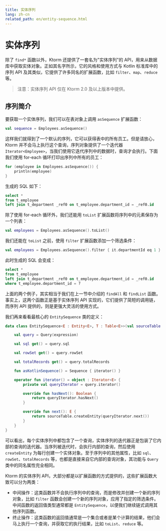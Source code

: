 ```yaml
---
title: 实体序列
lang: zh-cn
related_path: en/entity-sequence.html
---
```


# 实体序列

除了 `find*` 函数以外，Ktorm 还提供了一套名为"实体序列"的 API，用来从数据库中获取实体对象。正如其名字所示，它的风格和使用方式与 Kotlin 标准库中的序列 API 及其类似，它提供了许多同名的扩展函数，比如 `filter`、`map`、`reduce` 等。

> 注意：实体序列 API 仅在 Ktorm 2.0 及以上版本中提供。

## 序列简介

要获取一个实体序列，我们可以在表对象上调用 `asSequence` 扩展函数：

````kotlin
val sequence = Employees.asSequence()
````

这样我们就得到了一个默认的序列，它可以获得表中的所有员工。但是请放心，Ktorm 并不会马上执行这个查询，序列对象提供了一个迭代器 `Iterator<Employee>`，当我们使用它迭代序列中的数据时，查询才会执行。下面我们使用 for-each 循环打印出序列中所有的员工：

````kotlin
for (employee in Employees.asSequence()) {
    println(employee)
}
````

生成的 SQL 如下：

````sql
select * 
from t_employee 
left join t_department _ref0 on t_employee.department_id = _ref0.id 
````

除了使用 for-each 循环外，我们还能用 `toList` 扩展函数将序列中的元素保存为一个列表：

````kotlin
val employees = Employees.asSequence().toList()
````

我们还能在 `toList` 之前，使用 `filter` 扩展函数添加一个筛选条件：

```kotlin
val employees = Employees.asSequence().filter { it.departmentId eq 1 }.toList()
```

此时生成的 SQL 会变成：

````sql
select * 
from t_employee 
left join t_department _ref0 on t_employee.department_id = _ref0.id 
where t_employee.department_id = ? 
````

上面的两个例子，其实相当于我们在上一节中介绍的 `findAll` 和 `findList` 函数。事实上，这两个函数正是基于实体序列 API 实现的，它们提供了简短的调用链，而序列 API 提供的，则是更强大灵活的使用方式。

我们再来看看最核心的 `EntitySequence` 类的定义：

```kotlin
data class EntitySequence<E : Entity<E>, T : Table<E>>(val sourceTable: T, val expression: SelectExpression) {

    val query = Query(expression)

    val sql get() = query.sql

    val rowSet get() = query.rowSet

    val totalRecords get() = query.totalRecords

    fun asKotlinSequence() = Sequence { iterator() }

    operator fun iterator() = object : Iterator<E> {
        private val queryIterator = query.iterator()

        override fun hasNext(): Boolean {
            return queryIterator.hasNext()
        }

        override fun next(): E {
            return sourceTable.createEntity(queryIterator.next())
        }
    }
}
```

可以看出，每个实体序列中都包含了一个查询，实体序列的迭代器正是包装了它内部的查询的迭代器。当序列被迭代时，会执行内部的查询，然后使用 `createEntity` 为每行创建一个实体对象。至于序列中的其他属性，比如 `sql`、`rowSet`、`totalRecords` 等，也都是直接来自它内部的查询对象，其功能与 `Query` 类中的同名属性完全相同。

Ktorm 的实体序列 API，大部分都是以扩展函数的方式提供的，这些扩展函数大致可以分为两类：

- 中间操作：这类函数并不会执行序列中的查询，而是修改并创建一个新的序列对象，比如 `filter` 函数会创建一个新的序列对象，应用了指定的筛选条件。中间函数的返回值类型通常都是 `EntitySequence`，以便我们继续链式调用其他序列函数。
- 终止操作：这类函数的返回值通常是一个集合或者是某个计算的结果，他们会马上执行一个查询，并获取它的执行结果，比如 `toList`、`reduce` 等。

